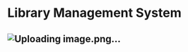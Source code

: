 # Library Management System 
## ![Uploading image.png…](https://github.com/najirh/Library-System-Management---P2/blob/main/library.jpg)


### 

